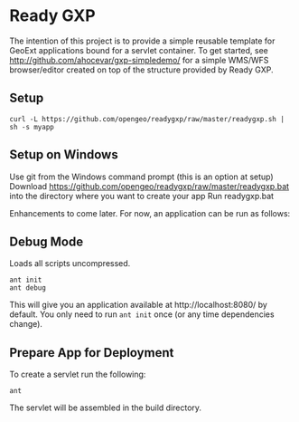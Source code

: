 # Ready GXP

The intention of this project is to provide a simple reusable template for 
GeoExt applications bound for a servlet container. To get started, see
http://github.com/ahocevar/gxp-simpledemo/ for a simple WMS/WFS browser/editor
created on top of the structure provided by Ready GXP.

## Setup

    curl -L https://github.com/opengeo/readygxp/raw/master/readygxp.sh | sh -s myapp

## Setup on Windows

Use git from the Windows command prompt (this is an option at setup)
Download https://github.com/opengeo/readygxp/raw/master/readygxp.bat into the directory where you want to create your app
Run readygxp.bat

Enhancements to come later.  For now, an application can be run as follows:

## Debug Mode

Loads all scripts uncompressed.

    ant init
    ant debug

This will give you an application available at http://localhost:8080/ by
default.  You only need to run `ant init` once (or any time dependencies
change).

## Prepare App for Deployment

To create a servlet run the following:

    ant

The servlet will be assembled in the build directory.

